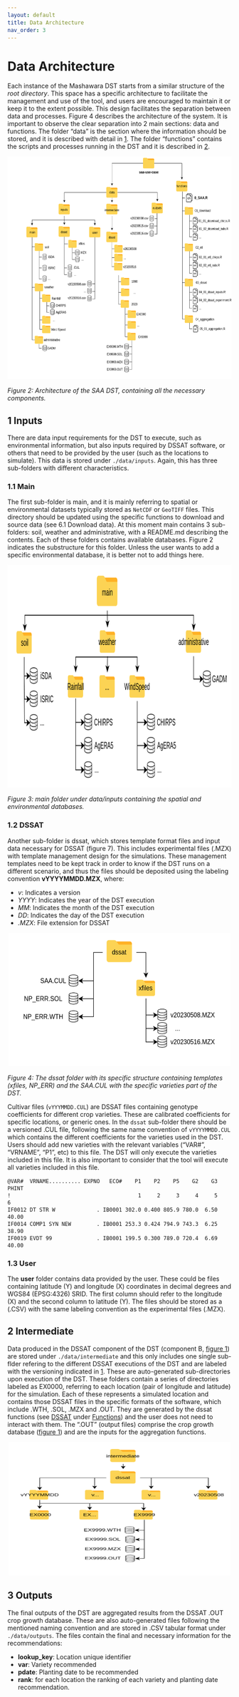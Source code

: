 ```yaml
---
layout: default
title: Data Architecture
nav_order: 3
---
```


# Data Architecture

Each instance of the Mashawara DST starts from a similar structure of the *root directory*.
This space has a specific architecture to facilitate the management and use of the tool,
and users are encouraged to maintain it or keep it to the extent possible. This design
facilitates the separation between data and processes. Figure 4 describes the architecture
of the system. It is important to observe the clear separation into 2 main sections:
data and functions. The folder “data” is the section where the information should be stored,
and it is described with detail in [1](#data). The folder “functions” contains the scripts and
processes running in the DST and it is described in [2](#functions).

<img width="700" height="500" src="assets/img/str.png">

_Figure 2: Architecture of the SAA DST, containing all the necessary components._

## 1 Inputs

There are data input requirements for the DST to execute, such as environmental information, but also inputs required by DSSAT software,
or others that need to be provided by the user (such as the locations to simulate). This data is stored under `./data/inputs`.
Again, this has three sub-folders with different characteristics.

### 1.1 Main

The first sub-folder is main, and it is mainly referring to spatial or environmental datasets typically stored as `NetCDF` or `GeoTIFF` files.
This directory should be updated using the specific functions to download and source data (see 6.1 Download data).
At this moment main contains 3 sub-folders: soil, weather and administrative, with a README.md describing the contents.
Each of these folders contains available databases. Figure 2 indicates the substructure for this folder.
Unless the user wants to add a specific environmental database, it is better not to add things here.

<img width="700" height="500" src="assets/img/dinputs.png">

_Figure 3: main folder under data/inputs containing the spatial and environmental databases._

### 1.2 DSSAT

Another sub-folder is dssat, which stores template format files and input data necessary for DSSAT (figure 7). This includes experimental files (.MZX)
with template management design for the simulations. These management templates need to be kept track in order to know if the DST runs on a different scenario,
and thus the files should be deposited using the labeling convention **vYYYYMMDD.MZX**, where:
- *v*: Indicates a version
- *YYYY*: Indicates the year of the DST execution
- *MM*: Indicates the month of the DST execution
- *DD*: Indicates the day of the DST execution
- *.MZX*: File extension for DSSAT

<center><img width="500" height="300" src="assets/img/ddssat.png"></center>

_Figure 4: The dssat folder with its specific structure containing templates (xfiles, NP_ERR) and the SAA.CUL with the specific varieties part of the DST._

Cultivar files (`vYYYMMDD.CUL`) are DSSAT files containing genotype coefficients for different crop varieties. These are calibrated coefficients for specific locations,
or generic ones. In the `dssat` sub-folder there should be a versioned .CUL file, following the same name convention of `vYYYYMMDD.CUL` which contains the different
coefficients for the varieties used in the DST. Users should add new varieties with the relevant variables (“VAR#”, “VRNAME”, “P1”, etc) to this file.
The DST will only execute the varieties included in this file. It is also important to consider that the tool will execute all varieties included in this file.

```
@VAR#  VRNAME.......... EXPNO   ECO#    P1    P2    P5    G2    G3 PHINT
!                                        1     2     3     4     5     6
IF0012 DT STR W             . IB0001 302.0 0.400 805.9 780.0  6.50 40.00
IF0014 COMP1 SYN NEW        . IB0001 253.3 0.424 794.9 743.3  6.25 38.90
IF0019 EVDT 99              . IB0001 199.5 0.300 789.0 720.4  6.69 40.00
```

### 1.3 User

The **user** folder contains data provided by the user. These could be files containing latitude (Y) and longitude (X) coordinates in decimal degrees and WGS84 (EPSG:4326) SRID.
The first column should refer to the longitude (X) and the second column to latitude (Y). The files should be stored as a (.CSV) with the same labeling convention as the experimental files (.MZX).

## 2 Intermediate

Data produced in the DSSAT component of the DST (component B, [figure 1](overview.html)) are stored under `./data/intermediate` and this only includes one single sub-flder refering
to the different DSSAT executions of the DST and are labeled with the versioning indicated in [1](#12-dssat). These are auto-generated sub-directories upon execution of the DST.
These folders contain a series of directories labeled as EX0000, referring to each location (pair of longitude and latitude) for the simulation.
Each of these represents a simulated location and contains those DSSAT files in the specific formats of the software, which include .WTH, .SOL, .MZX and .OUT.
They are generated by the dssat functions (see [DSSAT](#23-dssat) under [Functions](#functions)) and the user does not need to interact with them.
The “.OUT” (output files) comprise the crop growth database ([figure 1](overview.html)) and are the inputs for the aggregation functions.

<center><img width="500" height="300" src="assets/img/dint.png"></center>

## 3 Outputs

The final outputs of the DST are aggregated results from the DSSAT .OUT crop growth database. These are also auto-generated files following the mentioned naming convention
and are stored in .CSV tabular format under `./data/outputs`. The files contain the final and necessary information for the recommendations:
- **lookup_key**: Location unique identifier
- **var**: Variety recommended
- **pdate**: Planting date to be recommended
- **rank**: for each location the ranking of each variety and planting date recommendation.

